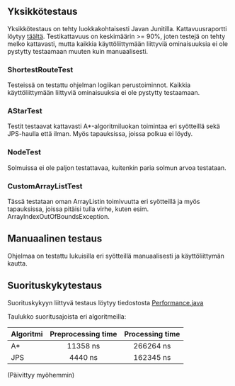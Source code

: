 ## Yksikkötestaus

Yksikkötestaus on tehty luokkakohtaisesti Javan Junitilla. Kattavuusraportti löytyy [täältä](https://github.com/hartzka/ShortestPathSolver/blob/master/ShortestPathSolver/jacoco_index.html).
Testikattavuus on keskimäärin >= 90%, joten testejä on tehty melko kattavasti, mutta kaikkia käyttöliittymään liittyviä ominaisuuksia ei ole pystytty testaamaan muuten kuin manuaalisesti.

### ShortestRouteTest

Testeissä on testattu ohjelman logiikan perustoiminnot. Kaikkia käyttöliittymään liittyviä ominaisuuksia ei ole pystytty testaamaan.

### AStarTest

Testit testaavat kattavasti A*-algoritmiluokan toimintaa eri syötteillä sekä JPS-haulla että ilman. Myös tapauksissa, joissa polkua ei löydy.

### NodeTest

Solmuissa ei ole paljon testattavaa, kuitenkin paria solmun arvoa testataan.

### CustomArrayListTest

Tässä testataan oman ArrayListin toimivuutta eri syötteillä ja myös tapauksissa, joissa pitäisi tulla virhe, kuten esim. ArrayIndexOutOfBoundsException.


## Manuaalinen testaus

Ohjelmaa on testattu lukuisilla eri syötteillä manuaalisesti ja käyttöliittymän kautta.

 
## Suorituskykytestaus

Suorituskykyyn liittyvä testaus löytyy tiedostosta [Performance.java](https://github.com/hartzka/ShortestPathSolver/blob/master/ShortestPathSolver/src/test/java/com/shortestpathsolver/performance/PerformanceTest.java)

Taulukko suoritusajoista eri algoritmeilla:

|  Algoritmi | Preprocessing time | Processing time
|---------------------------|:--:|:--:
| A* | 11358 ns | 266264 ns
| JPS | 4440 ns | 162345 ns


(Päivittyy myöhemmin)
